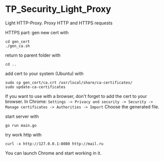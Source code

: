 # TP_Security_Light_Proxy

Light HTTP-Proxy. Proxy HTTP and HTTPS requests

HTTPS part:
gen new cert with 
```
cd gen_cert
./gen_ca.sh
```
return to parent folder with
```
cd ..
```
add cert to your system (Ubuntu) with
```
sudo cp gen_cert/ca.crt /usr/local/share/ca-certificates/
sudo update-ca-certificates
```

If you want to use with a browser, don't forget to add the cert to your browser. In Chrome:
```Settings -> Privacy and security -> Security -> Manage certificates -> Authorities -> Import```
Choose the generated file.

start server with 

```
go run main.go
```

try work http with 
```
curl -x http://127.0.0.1:8080 http://mail.ru
```
You can launch Chrome and start working in it.



